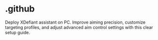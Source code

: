 # .github
Deploy XDefiant assistant on PC. Improve aiming precision, customize targeting profiles, and adjust advanced aim control settings with this clear setup guide.
